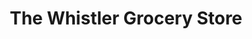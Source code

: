 ---
title: "The Whistler Grocery Store"
url: /whistler/the-whistler-grocery-store/
shop: Supermarkt
---